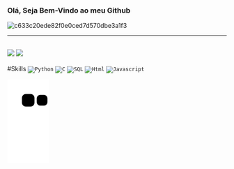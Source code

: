 ### Olá, Seja Bem-Vindo ao meu Github
![c633c20ede82f0e0ced7d570dbe3a1f3](https://user-images.githubusercontent.com/70382532/138322189-2db8df52-9dcb-40a0-88a8-c365466bd33d.gif)

<hr>
<br>



<div> 
  <img height="180em" src="https://github-readme-stats.vercel.app/api?username=Thorkrz&theme=aura&show_icons=true">
  <img height="177em" src="https://github-readme-stats.vercel.app/api/top-langs/?username=Thorkrz&layout=compact&langs_count=7&theme=aura"/>
  
</div>
<br>
#Skills
<code><img height="53" src="https://cdn.iconscout.com/icon/free/png-64/python-2-226051.png" alt="Python"/></code>
<code><img height="53" src="https://upload.wikimedia.org/wikipedia/commons/1/19/C_Logo.png" alt="C"/></code> 
<code><img height="53" src="https://static.thenounproject.com/png/15201-200.png" alt="SQL"/></code> 
<code><img height="53" src="https://logospng.org/wp-content/uploads/html-5.png" alt="Html"/></code> 
<code><img height="53" src="https://static.thenounproject.com/png/15201-200.png" alt="Javascript"/></code> 

![Snake animation](https://github.com/rafaballerini/rafaballerini/blob/output/github-contribution-grid-snake.svg)

          
